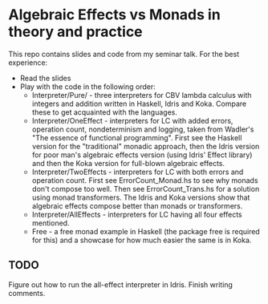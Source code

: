 # Algebraic Effects vs Monads in theory and practice

This repo contains slides and code from my seminar talk. For the best experience:
* Read the slides
* Play with the code in the following order:
  * Interpreter/Pure/ - three interpreters for CBV lambda calculus with integers and addition written in Haskell, Idris and Koka. Compare these to get acquainted with the languages.
  * Interpreter/OneEffect - interpreters for LC with added errors, operation count, nondeterminism and logging, taken from Wadler's "The essence of functional programming". First see the Haskell version for the "traditional" monadic approach, then the Idris version for poor man's algebraic effects version (using Idris' Effect library) and then the Koka version for full-blown algebraic effects.
  * Interpreter/TwoEffects - interpreters for LC with both errors and operation count. First see ErrorCount_Monad.hs to see why monads don't compose too well. Then see ErrorCount_Trans.hs for a solution using monad transformers. The Idris and Koka versions show that algebraic effects compose better than monads or transformers.
  * Interpreter/AllEffects - interpreters for LC having all four effects mentioned.
  * Free - a free monad example in Haskell (the package free is required for this) and a showcase for how much easier the same is in Koka.

## TODO

Figure out how to run the all-effect interpreter in Idris. Finish writing comments.